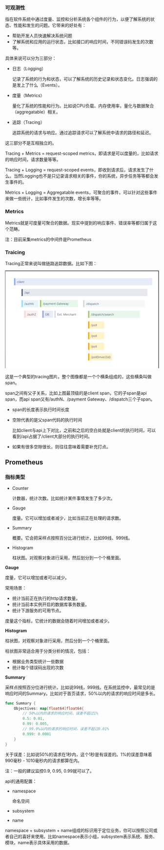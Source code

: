 ### 可观测性

指在软件系统中通过度量、监控和分析系统各个组件的行为，以便了解系统的状态、性能和发生的问题。它带来的好处有：

- 帮助开发人员快速解决系统问题
- 了解系统和应用的运行状态，比如接口的响应时间，不同错误码发生的次数等。

具体来说可以分为三部分：

- 日志（Logging）

  记录了系统的行为和状态，可以了解系统的历史记录和状态变化。日志强调的是发上了什么（Events）。

- 度量（Metrics）

  量化了系统的性能和行为。比如说CPU负载、内存使用率，量化与数据聚合（aggregatable）相关。

- 追踪（Tracing）

  追踪系统的请求与响应。通过追踪请求可以了解系统中请求的路径和延迟。

这三部分不是互相独立的。

Tracing + Metrics = request-scoped metrics，即请求是可以度量的，比如请求的响应时间，请求数量等等。

Tracing + Logging = request-scoped events，即收到请求后，请求发生了什么。当然Logging也不是只记录请求相关的事件，你的系统，异步任务等等都会发生事件的。

Metrics + Logging = Aggregatable events，可聚合的事件，可以针对这些事件来做一些统计，比如事件发生的次数，增长率等等。



### Metrics

Metrics就是可度量可聚合的数据。现实中提到的响应事件、错误率等都归属于这个范畴。

注：目前采集metrics的中间件是Prometheus



### Traicing

Tracing正常来说叫做链路追踪数据。比如下图：

![](.\images\tracing.png)



这是一个典型的tracing图片。整个图像都是一个个横条组成的，这些横条叫做span。

span之间有父子关系，比如上图最顶级的是client span，它的子span是api span，而api span又有/authN、/payment Gateway、/dispatch三个子span。

- span的长度表示执行时间长度

- 空隙代表的是父span代码的执行时间

  比如client与api上下对比，之前和之后的空白处就是client的执行时间，可以看到/api占据了/client大部分的执行时间。

- 如果有很多空隙很长，则往往意味着需要补充打点。







## Prometheus

### 指标类型

- Counter

  计数器，统计次数。比如统计某件事情发生了多少次。

- Gauge

  度量。它可以增加或者减少，比如当前正在处理的请求数。

- Summary

  概要。它会把采样点按照百分比进行统计，比如99线、999线。

- Histogram

  柱状图。对观察对象进行采用，然后划分到一个个桶里面。



**Gauge**

度量，它可以增加或者可以减少。

常用场景：

- 统计当前正在执行的http请求数量。
- 统计当前本实例开启的数据库事务数量。
- 统计下游服务的可用节点。

度量这个指标，它统计的数据会随着时间增加或者减少。



**Histogram**

柱状图，对观察对象进行采用，然后分到一个个桶里面。

柱状图非常适合用于分类分析的情况，包括：

- 根据业务类型统计一些数据
- 统计每个错误码出现的次数



**Summary**

采样点按照百分位进行统计。比如说99线，999线。在系统监控中，最常见的是响应时间的Summary。比如对于首页请求，50%以内的请求的响应时间是多长。

```go
func Summary {
    Objectives: map[float64]float64{
        // 50%以内的请求的响应时间，误差不超过1%
        0.5: 0.01,
        0.99: 0.005,
        // 99.9%以内的请求的响应时间，误差不超过0.01%
        0.999: 0.0001
    }
}
```

关于误差：比如说50%的请求在1秒内，这个1秒是有误差的。1%的误差意味着990毫秒 - 1010毫秒内的请求都算在内。

注：一般的建议监控0.9, 0.95, 0.99就可以了。





api的通用配置：

- namespace

  命名空间

- subsystem

- name

namespace + subsystem + name组成的标识用于定位业务，你可以按照公司或者自己的喜好来使用。比如namespace表示小组，subsystem表示系统、服务、模块，name表示具体采用的数据。
